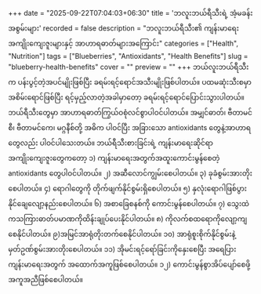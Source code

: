 +++
date = "2025-09-22T07:04:03+06:30"
title = 'ဘလူးဘယ်ရီသီးရဲ့ အံ့မခန်းအစွမ်းများ'
recorded = false
description = "ဘလူးဘယ်ရီသီး၏ ကျန်းမာရေးအကျိုးကျေးဇူးများနှင့် အာဟာရဓာတ်များအကြောင်း"
categories = ["Health", "Nutrition"]
tags = ["Blueberries", "Antioxidants", "Health Benefits"]
slug = "blueberry-health-benefits"
cover = ""
preview = ""
+++
ဘယ်လူးဘယ်ရီသီးက ပန်းပွင့်တဲ့အပင်မျိုးဖြစ်ပြီး ခရမ်းရင့်ရောင်အသီးမျိုးဖြစ်ပါတယ်။ ပထမဆုံးသီးစမှာ အစိမ်းရောင်ဖြစ်ပြီး ရင့်မှည့်လာတဲ့အခါမှာတော့ ခရမ်းရင့်ရောင်ပြောင်းသွားပါတယ်။ ဘယ်ရီသီးတွေမှာ အာဟာရဓာတ်ကြွယ်ဝစုံလင်စွာပါဝင်ပါတယ်။ အမျှင်ဓာတ်၊ ဗီတာမင်စီ၊ ဗီတာမင်ကေ၊ မဂ္ဂနီစ်တို့ အဓိက ပါဝင်ပြီး အခြားသော antioxidants တွေနဲ့အာဟာရတွေလည်း ပါဝင်ပါသေးတယ်။ ဘယ်ရီသီးစားခြင်းရဲ့ ကျန်းမာရေးဆိုင်ရာအကျိုးကျေးဇူးတွေကတော့
၁) ကျန်းမာရေးအတွက်အထူးကောင်းမွန်စေတဲ့ antioxidants တွေပါဝင်ပါတယ်။
၂) အဆီလောင်ကျွမ်းစေပါတယ်။
၃) ခုခံစွမ်းအားတိုးစေပါတယ်။
၄) ရောဂါတွေကို တိုက်ဖျက်နိုင်စွမ်းရှိစေပါတယ်။
၅) နှလုံးရောဂါဖြစ်ပွားနိုင်ချေလျော့နည်းစေပါတယ်။
၆) အစာခြေစနစ်ကို ကောင်းမွန်စေပါတယ်။
၇) သွေးထဲကသကြားဓာတ်ပမာဏကိုထိန်းချုပ်ပေးနိုင်ပါတယ်။
၈) ကိုလက်စထရောကိုလျော့ကျစေနိုင်ပါတယ်။
၉)အမြင်အာရုံတိုးတက်စေနိုင်ပါတယ်။
၁၀) အာရုံစူးစိုက်နိုင်စွမ်းနဲ့ မှတ်ဥဏ်စွမ်းအားတိုးစေပါတယ်။
၁၁) အိုမင်းရင့်ရော်ခြင်းကိုနှေးစေပြီး အရေပြားကျန်းမာရေးအတွက် အထောက်အကူဖြစ်စေပါတယ်။
၁၂) ကောင်းမွန်စွာအိပ်ပျော်စေဖို့ အကူအညီဖြစ်စေပါတယ်။ 